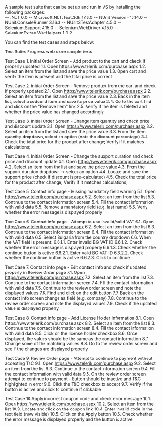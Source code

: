 A sample test suite that can be set up and run in VS by installing the following packages:  
-- .NET 6.0 
-- Microsoft.NET.Test.Sdk 17.8.0 
-- NUnit Version="3.14.0 
-- NUnit.ConsoleRunner 3.16.3 
-- NUnit3TestAdapter 4.5.0 
-- Selenium.Support 4.15.0 
-- Selenium.WebDriver 4.15.0 
-- SeleniumExtras.WaitHelpers 1.0.2 

You can find the test cases and steps below: 

Test Suite: Progress web store sample tests

Test Case 1. Initial Order Screen - Add product to the cart and check if properly updated 
	1.1. Open https://www.telerik.com/purchase.aspx
	1.2. Select an item from the list and save the price value
	1.3. Open cart and verify the item is present and the total price is correct
	
Test Case 2. Initial Order Screen - Remove product from the cart and check if properly updated
	2.1. Open https://www.telerik.com/purchase.aspx
	2.2. Select an item from the list and save the price value 
	2.3. Back in the item list, select a sedcond item and save its price value 
	2.4. Go to the cart find and click on the "Remove Item" link 
	2.5. Verify if the item is feleted and whether the price value has changed accordingly
	
Test Case 3. Initial Order Screen - Change item quantity and check price and discount update 
	3.1. Open https://www.telerik.com/purchase.aspx
	3.2. Select an item from the list and save the price value
	3.3. From the item quantity dropdown, select an option (note the discount percentage)
	3.4. Check the total price for the product after change; Verify if it matches calculations;
	
Test Case 4. Initial Order Screen - Change the support duration and check price and discount update 
	4.1. Open https://www.telerik.com/purchase.aspx 
	4.2. Select an item from the list and save the price value
	4.3. From the support duration dropdown -> select an option 
	4.4. Locate and save the support price (check if discount is pre-calculated)
	4.5. Check the total price for the product after change; Verify if it matches calculations;
	
Test Case 5. Contact info page - Missing mandatory field warning 
	5.1. Open https://www.telerik.com/purchase.aspx
	5.2. Select an item from the list
	5.3. Continue to the contact information screen
	5.4. Fill the contact information with valid data
	5.5. Remove a mandatory field (e.g. last name) 
	5.6. Veriy whether the error message is displayed properly
	
Test Case 6. Contact info page - Attempt to use invalid/valid VAT
	6.1. Open https://www.telerik.com/purchase.aspx
	6.2. Select an item from the list
	6.3. Continue to the contact information screen
	6.4. Fill the contact information with valid data
	6.5. Select Bulgaria from the country dropdown 
	6.6. When the VAT field is present: 
	6.6.1.1. Enter invalid BG VAT ID
	6.6.1.2. Check whether the error message is displayed properly 
	6.6.1.3. Check whether the continue button is active 
	6.6.2.1. Enter valid BG VAT ID
	6.6.2.2. Check whether the continue button is active
	6.6.2.3.  Click to continue 
	
Test Case 7. Contact info page - Edit contact info and check if updated properly in Review Order page 
	7.1. Open https://www.telerik.com/purchase.aspx
	7.2. Select an item from the list
	7.3. Continue to the contact information screen
	7.4. Fill the contact information with valid data
	7.5. Continue to the review order screen and note the displayed values
	7.6. Find and click on the edit button
	7.7. Back on the contact info screen change aa field (e.g. company)
	7.8. Continue to the review order screen and note the displayed values
	7.9. Check if the updated value is displayed properly 
	
Test Case 8. Contact info page - Add License Holder Information
	8.1. Open https://www.telerik.com/purchase.aspx
	8.2. Select an item from the list
	8.3. Continue to the contact information screen
	8.4. Fill the contact information with valid data
	8.5. Click on the license holder checkbox 
	8.6. Once displayed, the values should be the same as the contact information 
	8.7. Change some of the matching values 
	8.8. Go to the review order screen and see if the changes are displayed properly 
	
Test Case 9. Review Order page - Attempt to continue to payment without accepting TaC
	9.1. Open https://www.telerik.com/purchase.aspx
	9.2. Select an item from the list
	9.3. Continue to the contact information screen
	9.4. Fill the contact information with valid data
	9.5. On the review order screen attempt to continue to payment - Button should be inactive and T&C highlighted in error
	9.6. Click the T&C checkbox to accept 
	9.7. Verify if the button is active and click to continue if clickable
	
Test Case 10.Apply incorrect coupon code and check error message
	10.1. Open https://www.telerik.com/purchase.aspx
	10.2. Select an item from the list
	10.3. Locate and click on the coupon link 
	10.4. Enter invalid code in the text field (now visible)
	10.5. Click on the Apply button 
	10.6. Check whether the error message is displayed properly and the button is active